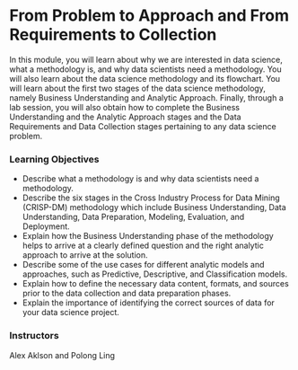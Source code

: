 # From Problem to Approach and From Requirements to Collection
In this module, you will learn about why we are interested in data science, what a methodology is, and why data scientists need a methodology. You will also learn about the data science methodology and its flowchart. You will learn about the first two stages of the data science methodology, namely Business Understanding and Analytic Approach. Finally, through a lab session, you will also obtain how to complete the Business Understanding and the Analytic Approach stages and the Data Requirements and Data Collection stages pertaining to any data science problem.

### Learning Objectives
- Describe what a methodology is and why data scientists need a methodology.
- Describe the six stages in the Cross Industry Process for Data Mining (CRISP-DM) methodology which include Business Understanding, Data Understanding, Data Preparation, Modeling, Evaluation, and Deployment.
- Explain how the Business Understanding phase of the methodology helps to arrive at a clearly defined question and the right analytic approach to arrive at the solution.
- Describe some of the use cases for different analytic models and approaches, such as Predictive, Descriptive, and Classification models.
- Explain how to define the necessary data content, formats, and sources prior to the data collection and data preparation phases.
- Explain the importance of identifying the correct sources of data for your data science project.

### Instructors
Alex Aklson and Polong Ling
